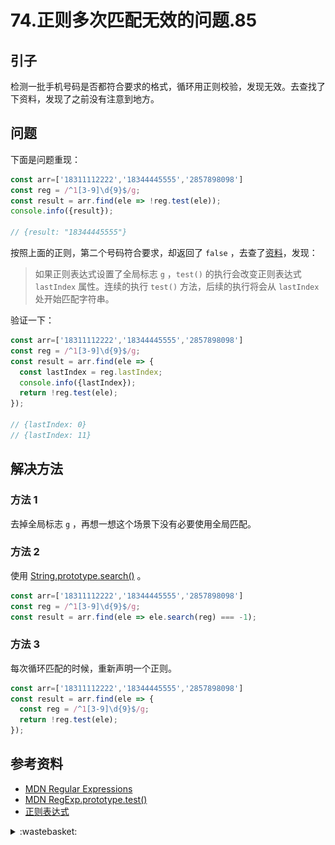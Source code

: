 # 74.正则多次匹配无效的问题.85
## <a name="start"></a> 引子
检测一批手机号码是否都符合要求的格式，循环用正则校验，发现无效。去查找了下资料，发现了之前没有注意到地方。

## 问题
下面是问题重现：
```js
const arr=['18311112222','18344445555','2857898098']
const reg = /^1[3-9]\d{9}$/g;
const result = arr.find(ele => !reg.test(ele));
console.info({result});

// {result: "18344445555"}
```
按照上面的正则，第二个号码符合要求，却返回了 `false` ，去查了[资料][url-mdn-2]，发现：
> 如果正则表达式设置了全局标志 `g` ，`test()` 的执行会改变正则表达式 `lastIndex` 属性。连续的执行 `test()` 方法，后续的执行将会从 `lastIndex` 处开始匹配字符串。

验证一下：
```js
const arr=['18311112222','18344445555','2857898098']
const reg = /^1[3-9]\d{9}$/g;
const result = arr.find(ele => {
  const lastIndex = reg.lastIndex;
  console.info({lastIndex});
  return !reg.test(ele);
});

// {lastIndex: 0}
// {lastIndex: 11}
```

## 解决方法
### 方法 1
去掉全局标志 `g` ，再想一想这个场景下没有必要使用全局匹配。

### 方法 2
使用 [String.prototype.search()][url-mdn-3] 。
```js
const arr=['18311112222','18344445555','2857898098']
const reg = /^1[3-9]\d{9}$/g;
const result = arr.find(ele => ele.search(reg) === -1);
```

### 方法 3
每次循环匹配的时候，重新声明一个正则。
```js
const arr=['18311112222','18344445555','2857898098']
const result = arr.find(ele => {
  const reg = /^1[3-9]\d{9}$/g;
  return !reg.test(ele);
});
```


## <a name="reference"></a> 参考资料
- [MDN Regular Expressions][url-mdn-1]
- [MDN RegExp.prototype.test()][url-mdn-2]
- [正则表达式](https://github.com/XXHolic/blog/issues/28)


[url-mdn-1]:https://developer.mozilla.org/en-US/docs/Web/JavaScript/Guide/Regular_Expressions
[url-mdn-2]:https://developer.mozilla.org/zh-CN/docs/Web/JavaScript/Reference/Global_Objects/RegExp/test
[url-mdn-3]:https://developer.mozilla.org/zh-CN/docs/Web/JavaScript/Reference/Global_Objects/String/search


<details>
<summary>:wastebasket:</summary>

最近脑海里面一直浮现“[乐园追放][url-movie]”这个词，就去搜了一下，一看封面好像是机甲类的作品，就感觉没什么兴趣。但为了解决一下心中的疑惑，就去看了一下。

结果发现虽然有机甲，但机甲最精彩的打斗在最后出现，整体也不多。讲的故事大都对虚拟世界、AI、人类三方面进行不同角度的探讨，个人感觉还是蛮有意思。

![74-poster][url-local-poster]

</details>

[url-movie]:https://movie.douban.com/subject/10558440/
[url-local-poster]:../images/74/poster.png